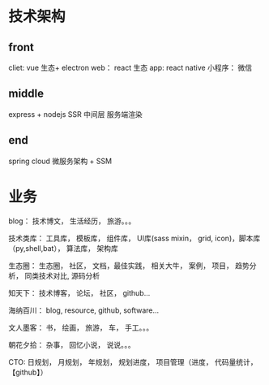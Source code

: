 # 技术架构

## front

cliet:  vue  生态+ electron
web： react 生态
app: react native
小程序： 微信

## middle

express + nodejs SSR  中间层 服务端渲染

## end

spring cloud  微服务架构 + SSM

# 业务

blog： 技术博文， 生活经历， 旅游。。。

技术类库： 工具库， 模板库， 组件库， UI库(sass mixin， grid,  icon)，脚本库（py,shell,bat）， 算法库， 架构库

生态圈： 生态圈， 社区， 文档，最佳实践， 相关大牛， 案例， 项目， 趋势分析， 同类技术对比, 源码分析

知天下： 技术博客， 论坛， 社区， github...

海纳百川： blog, resource, github, software...

文人墨客： 书， 绘画， 旅游， 车， 手工。。。

朝花夕拾： 杂事， 回忆小说， 说说。。。

CTO: 日规划， 月规划， 年规划， 规划进度， 项目管理（进度， 代码量统计，【github】）
